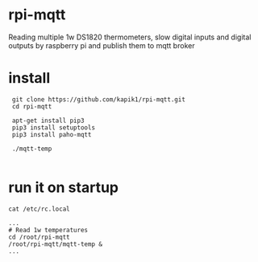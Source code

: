# rpi-mqtt
Reading multiple 1w DS1820 thermometers, slow digital inputs and digital outputs by raspberry pi and publish them to mqtt broker


# install
```
 git clone https://github.com/kapik1/rpi-mqtt.git
 cd rpi-mqtt
 
 apt-get install pip3
 pip3 install setuptools
 pip3 install paho-mqtt
 
 ./mqtt-temp
 
```


# run it on startup

```
cat /etc/rc.local

...
# Read 1w temperatures
cd /root/rpi-mqtt
/root/rpi-mqtt/mqtt-temp &
...
```



